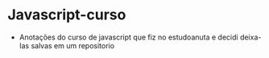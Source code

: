# Javascript-curso
 
- Anotações do curso de javascript que fiz no estudoanuta e decidi deixa-las salvas em um repositorio